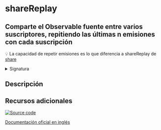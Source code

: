 # shareReplay

<h2 class="subtitle"> Comparte el Observable fuente entre varios suscriptores, repitiendo las últimas n emisiones con cada suscripción </h2>

💡 La capacidad de repetir emisiones es lo que diferencia a shareReplay de <a href="/operators/multicasting/share">share</a>

<details>
<summary>Signatura</summary>

### Firma

`shareReplay<T>(configOrBufferSize?: number | ShareReplayConfig, windowTime?: number, scheduler?: SchedulerLike): MonoTypeOperatorFunction<T>`

### Parámetros

<table>
<tr><td>configOrBufferSize</td><td>Opcional. El valor por defecto es <code>undefined</code>.
Tipo: <code>number | ShareReplayConfig</code>.</td></tr>
<tr><td>windowTime</td><td>Opcional. El valor por defecto es <code>undefined</code>.
Tipo: <code>number</code>.</td></tr>
<tr><td>scheduler</td><td>Opcional. El valor por defecto es <code>undefined</code>.
Tipo: <code>SchedulerLike</code>.</td></tr>
</table>

### Retorna

`MonoTypeOperatorFunction<T>`

</details>

## Descripción

<!-- ## Ejemplos

[StackBlitz]()

```javascript

```

Comparación entre `share` y `shareReplay`

[StackBlitz]()

```javascript

``` -->

<div class="additional-section">

## Recursos adicionales

<a class="source-icon" target="_blank" href="https://github.com/ReactiveX/rxjs/blob/master/src/internal/operators/shareReplay.ts">
<img src="assets/icons/source-code.png" alt="Source code">
</a>
</div>

<a target="_blank" href="https://rxjs.dev/api/operators/shareReplay">Documentación oficial en inglés</a>
